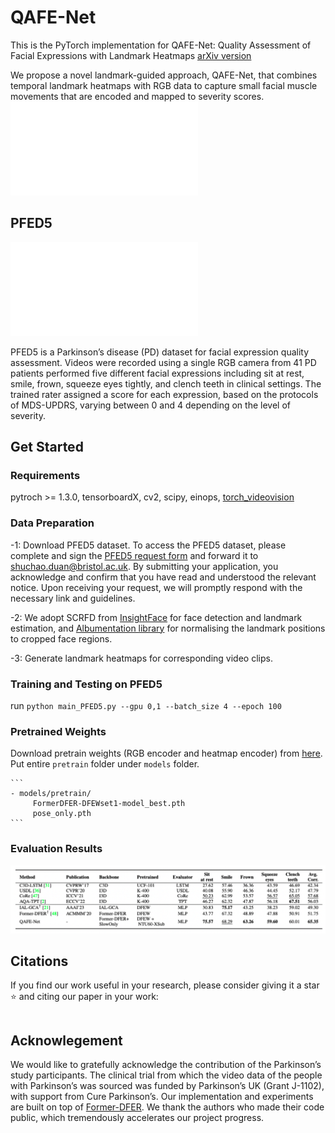 # QAFE-Net

This is the PyTorch implementation for QAFE-Net: Quality Assessment of Facial Expressions with Landmark Heatmaps
[arXiv version]()

We propose a novel landmark-guided approach, QAFE-Net, that combines temporal landmark heatmaps with RGB data to capture small facial muscle movements that are encoded and mapped to severity scores.
![Pipeline](resources/pipeline.pdf) 

## PFED5 

![PFED5](resources/PFED5.pdf)


PFED5 is a Parkinson’s disease (PD) dataset for facial expression quality assessment. Videos were recorded using a single RGB camera from 41 PD patients performed five different facial expressions including sit at rest, smile, frown, squeeze eyes tightly, and clench teeth in clinical settings. The trained rater assigned a score for each expression, based on the protocols of MDS-UPDRS, varying between 0 and 4 depending on the level of severity. 

## Get Started
### Requirements
pytroch >= 1.3.0, tensorboardX, cv2, scipy, einops, [torch_videovision](https://github.com/hassony2/torch_videovision)

### Data Preparation

-1: Download PFED5 dataset. To access the PFED5 dataset, please complete and sign the [PFED5 request form](dataset/PFED5_Request_Form.docx) and forward it to shuchao.duan@bristol.ac.uk. By submitting your application, you acknowledge and confirm that you have read and understood the relevant notice. Upon receiving your request, we will promptly respond with the necessary link and guidelines.

-2: We adopt SCRFD from [InsightFace](https://insightface.ai) for face detection and landmark estimation,
and [Albumentation library](https://albumentations.ai) for normalising the landmark positions to cropped face regions.

-3: Generate landmark heatmaps for corresponding video clips.

### Training and Testing on PFED5
run ```python main_PFED5.py --gpu 0,1 --batch_size 4 --epoch 100```

### Pretrained Weights
Download pretrain weights (RGB encoder and heatmap encoder) from [here](https://github.com/shuchaoduan/QAFE-Net/models/pretrain). Put entire `pretrain` folder under `models` folder.

	```
	- models/pretrain/
		 FormerDFER-DFEWset1-model_best.pth
		 pose_only.pth
	```

 ### Evaluation Results
![Performance](resources/pd_results.png)

## Citations
If you find our work useful in your research, please consider giving it a star ⭐ and citing our paper in your work:

```bibtex

```

## Acknowlegement
We would like to gratefully acknowledge the contribution of the Parkinson’s study participants. The clinical trial from which the video data of the people with Parkinson’s was sourced was funded by Parkinson’s UK (Grant J-1102), with support from Cure Parkinson’s. Our implementation and experiments are built on top of [Former-DFER](https://github.com/zengqunzhao/Former-DFER). We thank the authors who made their code public, which tremendously accelerates our project progress. 







